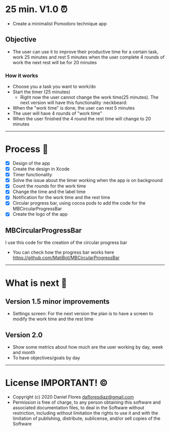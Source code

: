 # 25 min. V1.0 :alarm_clock:
* Create a minimalist Pomodoro technique app

## Objective
* The user can use it to improve their productive time for a certain task, work 25 minutes and rest 5 minutes when the user complete 4 rounds of work the next rest will be for 20 minutes

### How it works
* Choose you a task you want to work/do
* Start the timer (25 minutes)
  * Right now the user cannot change the work time(25 minutes). The next version will have this functionality :neckbeard:
* When the "work time" is done, the user can rest 5 minutes
* The user will have 4 rounds of "work time" 
* When the user finished the 4 round the rest time will change to 20 minutes

---

# Process :thought_balloon:
- [x] Design of the app
- [x] Create the design in Xcode
- [x] Timer functionality
- [x] Solve the issue about the timer working when the app is on background
- [x] Count the rounds for the work time
- [x] Change the time and the label time
- [x] Notification for the work time and the rest time
- [x] Circular progress bar, using cocoa pods to add the code for the MBCircularProgressBar
- [x] Create the logo of the app
 
 ## MBCircularProgressBar
 I use this code for the creation of the circular progress bar
 * You can check how the progress bar works here https://github.com/MatiBot/MBCircularProgressBar

---
# What is next :rocket:
## Version 1.5 minor improvements
* Settings screen: For the next version the plan is to have a screen to modify the work time and the rest time

## Version 2.0
* Show some metrics about how much are the user working by day, week and month
* To have objectives/goals by day

---
# License IMPORTANT! :copyright:
* Copyright (c) 2020 Daniel Flores <dafloresdiaz@gmail.com>
* Permission is free of charge, to any person obtaining this software and associated documentation files, to deal in the Software without restriction, including without limitation the rights to use it and with the limitation of publishing, distribute, sublicense, and/or sell copies of the Software
